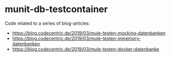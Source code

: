 # munit-db-testcontainer

Code related to a series of blog-articles:
- https://blog.codecentric.de/2019/03/mule-testen-mocking-datenbanken
- https://blog.codecentric.de/2019/03/mule-testen-inmemory-datenbanken
- https://blog.codecentric.de/2019/03/mule-testen-docker-datenbanke

